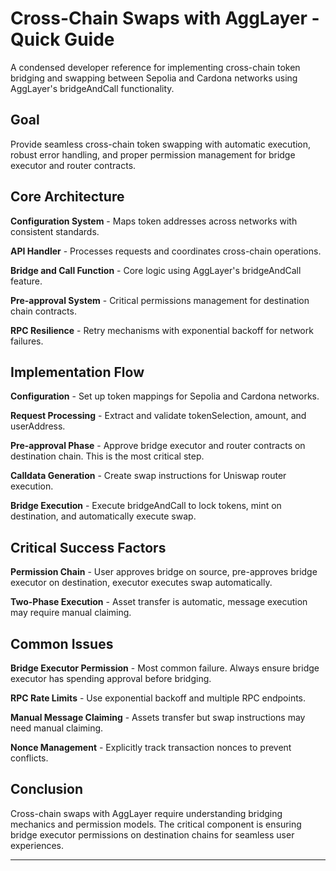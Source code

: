 # Cross-Chain Swaps with AggLayer - Quick Guide

A condensed developer reference for implementing cross-chain token bridging and swapping between Sepolia and Cardona networks using AggLayer's bridgeAndCall functionality.

## Goal

Provide seamless cross-chain token swapping with automatic execution, robust error handling, and proper permission management for bridge executor and router contracts.

## Core Architecture

**Configuration System** - Maps token addresses across networks with consistent standards.

**API Handler** - Processes requests and coordinates cross-chain operations.

**Bridge and Call Function** - Core logic using AggLayer's bridgeAndCall feature.

**Pre-approval System** - Critical permissions management for destination chain contracts.

**RPC Resilience** - Retry mechanisms with exponential backoff for network failures.

## Implementation Flow

**Configuration** - Set up token mappings for Sepolia and Cardona networks.

**Request Processing** - Extract and validate tokenSelection, amount, and userAddress.

**Pre-approval Phase** - Approve bridge executor and router contracts on destination chain. This is the most critical step.

**Calldata Generation** - Create swap instructions for Uniswap router execution.

**Bridge Execution** - Execute bridgeAndCall to lock tokens, mint on destination, and automatically execute swap.

## Critical Success Factors

**Permission Chain** - User approves bridge on source, pre-approves bridge executor on destination, executor executes swap automatically.

**Two-Phase Execution** - Asset transfer is automatic, message execution may require manual claiming.

## Common Issues

**Bridge Executor Permission** - Most common failure. Always ensure bridge executor has spending approval before bridging.

**RPC Rate Limits** - Use exponential backoff and multiple RPC endpoints.

**Manual Message Claiming** - Assets transfer but swap instructions may need manual claiming.

**Nonce Management** - Explicitly track transaction nonces to prevent conflicts.

## Conclusion

Cross-chain swaps with AggLayer require understanding bridging mechanics and permission models. The critical component is ensuring bridge executor permissions on destination chains for seamless user experiences.

---
